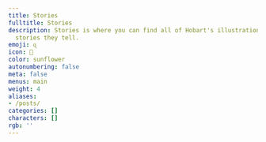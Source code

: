 ```yaml
---
title: Stories
fulltitle: Stories
description: Stories is where you can find all of Hobart's illustrations, and the
  stories they tell.
emoji: ɋ
icon: 📗
color: sunflower
autonumbering: false
meta: false
menus: main
weight: 4
aliases:
- /posts/
categories: []
characters: []
rgb: ''
---
```

<style>
  header.info {
	height: 2.5rem;
  }
</style>